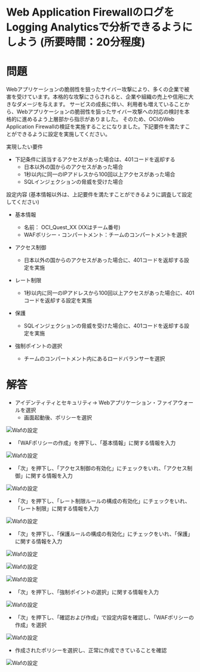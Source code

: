 # Web Application FirewallのログをLogging Analyticsで分析できるようにしよう (所要時間：20分程度)
# 問題
Webアプリケーションの脆弱性を狙ったサイバー攻撃により、多くの企業で被害を受けています。本格的な攻撃にさらされると、企業や組織の売上や信用に大きなダメージを与えます。
サービスの成長に伴い、利用者も増えていることから、Webアプリケーションの脆弱性を狙ったサイバー攻撃への対応の検討を本格的に進めるよう上層部から指示がありました。
そのため、OCIのWeb Application Firewallの検証を実施することになりました。下記要件を満たすことができるように設定を実施してください。

実現したい要件
- 下記条件に該当するアクセスがあった場合は、401コードを返却する
   - 日本以外の国からのアクセスがあった場合
   - 1秒以内に同一のIPアドレスから100回以上アクセスがあった場合
   - SQLインジェクションの脅威を受けた場合

設定内容 (基本情報以外は、上記要件を満たすことができるように調査して設定してください)
- 基本情報
  - 名前： OCI_Quest_XX (XXはチーム番号)
  - WAFポリシー・コンパートメント：チームのコンパートメントを選択

- アクセス制御
  - 日本以外の国からのアクセスがあった場合に、401コードを返却する設定を実施

- レート制限
  - 1秒以内に同一のIPアドレスから100回以上アクセスがあった場合に、401コードを返却する設定を実施

 - 保護
   - SQLインジェクションの脅威を受けた場合に、401コードを返却する設定を実施

 - 強制ポイントの選択
   - チームのコンパートメント内にあるロードバランサーを選択


# 解答
- アイデンティティとセキュリティ→ Webアプリケーション・ファイアウォールを選択
  - 画面起動後、ポリシーを選択
 
![Wafの設定](images/WAF/WAF01.png "Wafの設定") 

- 「WAFポリシーの作成」を押下し、「基本情報」に関する情報を入力

![Wafの設定](images/WAF/WAF02.png "Wafの設定") 

- 「次」を押下し、「アクセス制御の有効化」にチェックをいれ、「アクセス制御」に関する情報を入力

![Wafの設定](images/WAF/WAF03.png "Wafの設定") 

- 「次」を押下し、「レート制限ルールの構成の有効化」にチェックをいれ、「レート制限」に関する情報を入力

![Wafの設定](images/WAF/WAF04.png "Wafの設定")

- 「次」を押下し、「保護ルールの構成の有効化」にチェックをいれ、「保護」に関する情報を入力

![Wafの設定](images/WAF/WAF05.png "Wafの設定")

![Wafの設定](images/WAF/WAF06.png "Wafの設定")

![Wafの設定](images/WAF/WAF07.png "Wafの設定")

- 「次」を押下し、「強制ポイントの選択」に関する情報を入力

![Wafの設定](images/WAF/WAF08.png "Wafの設定")

- 「次」を押下し、「確認および作成」で設定内容を確認し、「WAFポリシーの作成」を選択

![Wafの設定](images/WAF/WAF09.png "Wafの設定")

- 作成されたポリシーを選択し、正常に作成できていることを確認

![Wafの設定](images/WAF/WAF10.png "Wafの設定")









  





